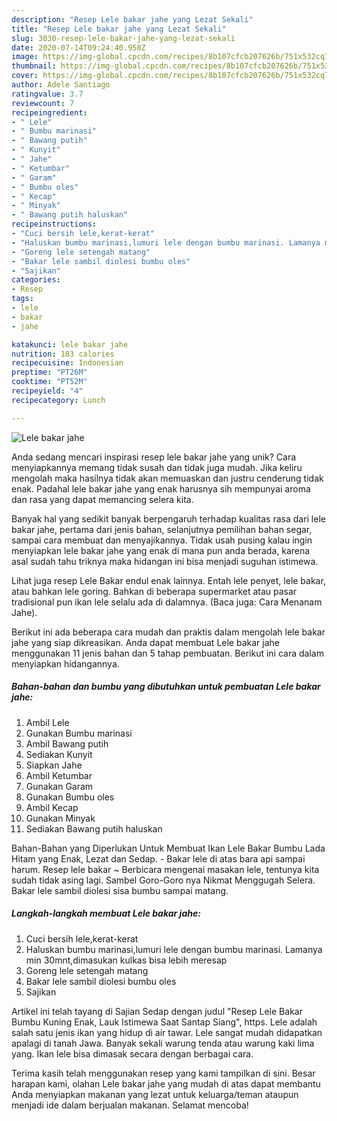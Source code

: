 ```yaml
---
description: "Resep Lele bakar jahe yang Lezat Sekali"
title: "Resep Lele bakar jahe yang Lezat Sekali"
slug: 3030-resep-lele-bakar-jahe-yang-lezat-sekali
date: 2020-07-14T09:24:40.950Z
image: https://img-global.cpcdn.com/recipes/8b107cfcb207626b/751x532cq70/lele-bakar-jahe-foto-resep-utama.jpg
thumbnail: https://img-global.cpcdn.com/recipes/8b107cfcb207626b/751x532cq70/lele-bakar-jahe-foto-resep-utama.jpg
cover: https://img-global.cpcdn.com/recipes/8b107cfcb207626b/751x532cq70/lele-bakar-jahe-foto-resep-utama.jpg
author: Adele Santiago
ratingvalue: 3.7
reviewcount: 7
recipeingredient:
- " Lele"
- " Bumbu marinasi"
- " Bawang putih"
- " Kunyit"
- " Jahe"
- " Ketumbar"
- " Garam"
- " Bumbu oles"
- " Kecap"
- " Minyak"
- " Bawang putih haluskan"
recipeinstructions:
- "Cuci bersih lele,kerat-kerat"
- "Haluskan bumbu marinasi,lumuri lele dengan bumbu marinasi. Lamanya min 30mnt,dimasukan kulkas bisa lebih meresap"
- "Goreng lele setengah matang"
- "Bakar lele sambil diolesi bumbu oles"
- "Sajikan"
categories:
- Resep
tags:
- lele
- bakar
- jahe

katakunci: lele bakar jahe 
nutrition: 183 calories
recipecuisine: Indonesian
preptime: "PT26M"
cooktime: "PT52M"
recipeyield: "4"
recipecategory: Lunch

---
```



![Lele bakar jahe](https://img-global.cpcdn.com/recipes/8b107cfcb207626b/751x532cq70/lele-bakar-jahe-foto-resep-utama.jpg)

Anda sedang mencari inspirasi resep lele bakar jahe yang unik? Cara menyiapkannya memang tidak susah dan tidak juga mudah. Jika keliru mengolah maka hasilnya tidak akan memuaskan dan justru cenderung tidak enak. Padahal lele bakar jahe yang enak harusnya sih mempunyai aroma dan rasa yang dapat memancing selera kita.

Banyak hal yang sedikit banyak berpengaruh terhadap kualitas rasa dari lele bakar jahe, pertama dari jenis bahan, selanjutnya pemilihan bahan segar, sampai cara membuat dan menyajikannya. Tidak usah pusing kalau ingin menyiapkan lele bakar jahe yang enak di mana pun anda berada, karena asal sudah tahu triknya maka hidangan ini bisa menjadi suguhan istimewa.

Lihat juga resep Lele Bakar endul enak lainnya. Entah lele penyet, lele bakar, atau bahkan lele goring. Bahkan di beberapa supermarket atau pasar tradisional pun ikan lele selalu ada di dalamnya. (Baca juga: Cara Menanam Jahe).


Berikut ini ada beberapa cara mudah dan praktis dalam mengolah lele bakar jahe yang siap dikreasikan. Anda dapat membuat Lele bakar jahe menggunakan 11 jenis bahan dan 5 tahap pembuatan. Berikut ini cara dalam menyiapkan hidangannya.

<!--inarticleads1-->

##### Bahan-bahan dan bumbu yang dibutuhkan untuk pembuatan Lele bakar jahe:

1. Ambil  Lele
1. Gunakan  Bumbu marinasi
1. Ambil  Bawang putih
1. Sediakan  Kunyit
1. Siapkan  Jahe
1. Ambil  Ketumbar
1. Gunakan  Garam
1. Gunakan  Bumbu oles
1. Ambil  Kecap
1. Gunakan  Minyak
1. Sediakan  Bawang putih haluskan


Bahan-Bahan yang Diperlukan Untuk Membuat Ikan Lele Bakar Bumbu Lada Hitam yang Enak, Lezat dan Sedap. - Bakar lele di atas bara api sampai harum. Resep lele bakar ~ Berbicara mengenai masakan lele, tentunya kita sudah tidak asing lagi. Sambel Goro-Goro nya Nikmat Menggugah Selera. Bakar lele sambil diolesi sisa bumbu sampai matang. 

<!--inarticleads2-->

##### Langkah-langkah membuat Lele bakar jahe:

1. Cuci bersih lele,kerat-kerat
1. Haluskan bumbu marinasi,lumuri lele dengan bumbu marinasi. Lamanya min 30mnt,dimasukan kulkas bisa lebih meresap
1. Goreng lele setengah matang
1. Bakar lele sambil diolesi bumbu oles
1. Sajikan


Artikel ini telah tayang di Sajian Sedap dengan judul &#34;Resep Lele Bakar Bumbu Kuning Enak, Lauk Istimewa Saat Santap Siang&#34;, https. Lele adalah salah satu jenis ikan yang hidup di air tawar. Lele sangat mudah didapatkan apalagi di tanah Jawa. Banyak sekali warung tenda atau warung kaki lima yang. Ikan lele bisa dimasak secara dengan berbagai cara. 

Terima kasih telah menggunakan resep yang kami tampilkan di sini. Besar harapan kami, olahan Lele bakar jahe yang mudah di atas dapat membantu Anda menyiapkan makanan yang lezat untuk keluarga/teman ataupun menjadi ide dalam berjualan makanan. Selamat mencoba!
